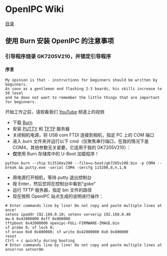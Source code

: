 # OpenIPC Wiki
[目录](../README.zh.md)

使用 Burn 安装 OpenIPC 的注意事项 
--------------------------------------

### 引导程序烧录 GK7205V210，并锁定引导程序

#### 序言

```
My opinion is that - instructions for beginners should be written by beginners.
As soon as a gentleman end flashing 2-3 boards, his skills increase to 50 level 
and he does not want to remember the little things that are important for beginners.
```

开始工作之前，请观看我们 [YouTube](https://www.youtube.com/@openipc/playlists) 频道上的视频

- 下载 [Burn](https://github.com/OpenIPC/burn)
- 安装 [PUTTY](https://www.chiark.greenend.org.uk/~sgtatham/putty/latest.html) 和 [TFTP](https://pjo2.github.io/tftpd64/) 服务器
- 关闭相机电源，将 USB com FTDI 连接到相机，指定 PC 上的 COM 端口
- 进入 burn 文件夹并运行以下 cmd（仅聚焦串行端口，在我的情况下是 COM4，其他参数无关紧要，它适用于我的 GK7205V210）：
- **仅**使用 Burn 存储库中的 U-Boot 加载程序！
```
python burn --chip hi3516ev200 --file=u-boot/gk7205v200.bin -p COM4 --break && putty.exe -serial COM4 -sercfg 115200,8,n,1,N
```

- 用电源打开相机，等待 putty 退出控制台
- 按 Enter，然后您将在控制台中看到"goke"
- 运行 TFTP 服务器，指定 bin 文件的路径
- 现在按照 OpenIPC 站点生成的说明进行操作：

```
# Enter commands line by line! Do not copy and paste multiple lines at once!
setenv ipaddr 192.168.0.10; setenv serverip 192.168.0.40
mw.b 0x42000000 0xff 0x800000
tftpboot 0x42000000 openipc-FULL-FIRMWARE-IMAGE.bin
sf probe 0; sf lock 0;
sf erase 0x0 0x800000; sf write 0x42000000 0x0 0x800000
reset
Ctrl + c quickly during booting
# Enter commands line by line! Do not copy and paste multiple lines at once!run setnor8m
```
